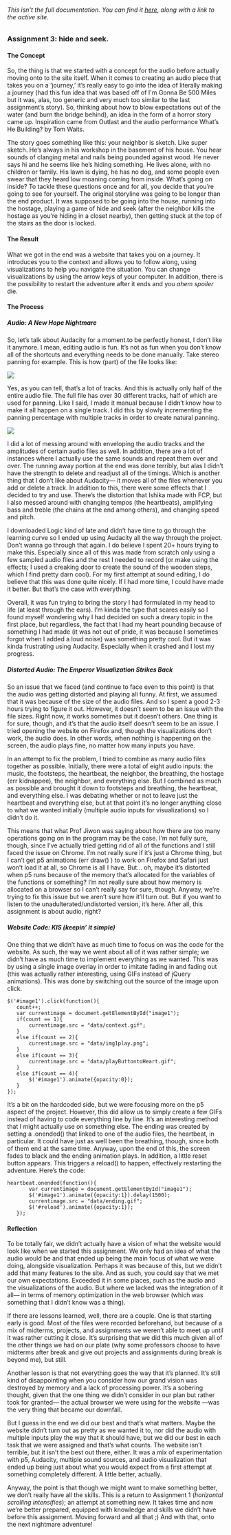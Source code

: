 ###### This isn't the full documentation. You can find it [here](https://docs.google.com/document/d/1g1m6g1_40ul2EIJJo78xnyTmJXtiyj8rrIVlVZWbZYU/edit), along with a link to the active site.

### Assignment 3: hide and seek.

#### The Concept

So, the thing is that we started with a concept for the audio before actually moving onto to the site itself. When it comes to creating an audio piece that takes you on a ‘journey,’ it’s really easy to go into the idea of literally making a journey (had this fun idea that was based off of I'm Gonna Be 500 Miles but it was, alas, too generic and very much too similar to the last assignment’s story). So, thinking about how to blow expectations out of the water (and burn the bridge behind), an idea in the form of a horror story came up. Inspiration came from Outlast and the audio performance What’s He Building? by Tom Waits.

The story goes something like this: your neighbor is sketch. Like super sketch. He’s always in his workshop in the basement of his house. You hear sounds of clanging metal and nails being pounded against wood. He never says hi and he seems like he’s hiding something. He lives alone, with no children or family. His lawn is dying, he has no dog, and some people even swear that they heard low moaning coming from inside. What’s going on inside? To tackle these questions once and for all, you decide that you’re going to see for yourself.
The original storyline was going to be longer than the end product. It was supposed to be going into the house, running into the hostage, playing a game of hide and seek (after the neighbor kills the hostage as you’re hiding in a closet nearby), then getting stuck at the top of the stairs as the door is locked.

#### The Result

What we got in the end was a website that takes you on a journey. It introduces you to the context and allows you to follow along, using visualizations to help you navigate the situation. You can change visualizations by using the arrow keys of your computer. In addition, there is the possibility to restart the adventure after it ends and you *ahem spoiler* die.


#### The Process

##### Audio: A New Hope Nightmare

So, let’s talk about Audacity for a moment.to be perfectly honest, I don’t like it anymore. I mean, editing audio is fun. It’s not as fun when you don’t know all of the shortcuts and everything needs to be done manually. Take stereo panning for example. This is how (part) of the file looks like:

![](IM_Assignment3_Screenshot1.png)

Yes, as you can tell, that’s a lot of tracks. And this is actually only half of the entire audio file. The full file has over 30 different tracks, half of which are used for panning. Like I said, I made it manual because I didn’t know how to make it all happen on a single track. I did this by slowly incrementing the panning percentage with multiple tracks in order to create natural panning.

![](IM_Assignment3_Screenshot2.png)

I did a lot of messing around with enveloping the audio tracks and the amplitudes of certain audio files as well. In addition, there are a lot of instances where I actually use the same sounds and repeat them over and over. The running away portion at the end was done terribly, but alas I didn’t have the strength to delete and readjust all of the timings. Which is another thing that I don’t like about Audacity–– it moves all of the files whenever you add or delete a track.
In addition to this, there were some effects that I decided to try and use. There’s the distortion that Ishika made with FCP, but I also messed around with changing tempos (the heartbeats), amplifying bass and treble (the chains at the end among others), and changing speed and pitch. 

I downloaded Logic kind of late and didn’t have time to go through the learning curve so I ended up using Audacity all the way through the project. Don’t wanna go through that again. I do believe I spent 20+ hours trying to make this. Especially since all of this was made from scratch only using a few sampled audio files and the rest I needed to record (or make using the effects; I used a creaking door to create the sound of the wooden steps, which I find pretty darn cool). For my first attempt at sound editing, I do believe that this was done quite nicely. If I had more time, I could have made it better. But that’s the case with everything.

Overall, it was fun trying to bring the story I had formulated in my head to life (at least through the ears). I’m kinda the type that scares easily so I found myself wondering why I had decided on such a dreary topic in the first place, but regardless, the fact that I had my heart pounding because of something I had made (it was not out of pride, it was because I sometimes forgot when I added a loud noise) was something pretty cool. But it was kinda frustrating using Audacity. Especially when it crashed and I lost my progress.

##### Distorted Audio: The  Emperor Visualization Strikes Back

So an issue that we faced (and continue to face even to this point) is that the audio was getting distorted and playing all funny. At first, we assumed that it was because of the size of the audio files. And so I spent a good 2-3 hours trying to figure it out. However, it doesn’t seem to be an issue with the file sizes. Right now, it works sometimes but it doesn’t others. One thing is for sure, though, and it’s that the audio itself doesn’t seem to be an issue. I tried opening the website on Firefox and, though the visualizations don’t work, the audio does. In other words, when nothing is happening on the screen, the audio plays fine, no matter how many inputs you have.

In an attempt to fix the problem, I tried to combine as many audio files together as possible. Initially, there were a total of eight audio inputs: the music, the footsteps, the heartbeat, the neighbor, the breathing, the hostage (err kidnappee), the neighbor, and everything else. But I combined as much as possible and brought it down to footsteps and breathing, the heartbeat, and everything else. I was debating whether or not to leave just the heartbeat and everything else, but at that point it’s no longer anything close to what we wanted initially (multiple audio inputs for visualizations) so I didn’t do it.

This means that what Prof Jiwon was saying about how there are too many operations going on in the program may be the case. I’m not fully sure, though, since I’ve actually tried getting rid of all of the functions and I still faced the issue on Chrome. I’m not really sure if it’s just a Chrome thing, but I can’t get p5 animations (err draw() ) to work on Firefox and Safari just won’t load it at all, so Chrome is all I have. But… oh, maybe it’s distorted when p5 runs because of the memory that’s allocated for the variables of the functions or something? I’m not really sure about how memory is allocated on a browser so I can’t really say for sure, though. Anyway, we’re trying to fix this issue but we aren’t sure how it’ll turn out. But if you want to listen to the unadulterated/undistorted version, it’s here. After all, this assignment is about audio, right?

##### Website Code: KIS (keepin’ it simple)

One thing that we didn’t have as much time to focus on was the code for the website. As such, the way we went about all of it was rather simple; we didn’t have as much time to implement everything as we wanted. This was by using a single image overlay in order to imitate fading in and fading out (this was actually rather interesting, using GIFs instead of jQuery animations). This was done by switching out the source of the image upon click.

    $('#image1').click(function(){
       count++;
       var currentimage = document.getElementById("image1");
       if(count == 1){
           currentimage.src = "data/context.gif";
       }
       else if(count == 2){
           currentimage.src = "data/img1play.png";
       }
       else if(count == 3){
           currentimage.src = "data/playButtontoHeart.gif";
       }
       else if(count == 4){
           $('#image1').animate({opacity:0});
       }
    });

It’s a bit on the hardcoded side, but we were focusing more on the p5 aspect of the project. However, this did allow us to simply create a few GIFs instead of having to code everything line by line. It’s an interesting method that I might actually use on something else.
The ending was created by setting a .onended() that linked to one of the audio files, the heartbeat, in particular. It could have just as well been the breathing, though, since both of them end at the same time. Anyway, upon the end of this, the screen fades to black and the ending animation plays. In addition, a little reset button appears. This triggers a reload() to happen, effectively restarting the adventure. Here’s the code:

    heartbeat.onended(function(){
           var currentimage = document.getElementById("image1");
           $('#image1').animate({opacity:1}).delay(1500);
           currentimage.src = "data/ending.gif";
           $('#reload').animate({opacity:1});
       });


#### Reflection

To be totally fair, we didn’t actually have a vision of what the website would look like when we started this assignment. We only had an idea of what the audio would be and that ended up being the main focus of what we were doing, alongside visualization. Perhaps it was because of this, but we didn’t add that many features to the site. And as such, you could say that we met our own expectations. Exceeded it in some places, such as the audio and the visualizations of the audio. But where we lacked was the integration of it all–– in terms of memory optimization in the web browser (which was something that I didn’t know was a thing).

If there are lessons learned, well, there are a couple.
One is that starting early is good. Most of the files were recorded beforehand, but because of a mix of midterms, projects, and assignments we weren’t able to meet up until it was rather cutting it close. It’s surprising that we did this much given all of the other things we had on our plate (why some professors choose to have midterms after break and give out projects and assignments during break is beyond me), but still.

Another lesson is that not everything goes the way that it’s planned. It’s still kind of disappointing when you consider how our grand vision was destroyed by memory and a lack of processing power. It’s a sobering thought, given that the one thing we didn’t consider in our plan but rather took for granted–– the actual browser we were using for the website ––was the very thing that became our downfall.

But I guess in the end we did our best and that’s what matters. Maybe the website didn’t turn out as pretty as we wanted it to, nor did the audio with multiple inputs play the way that it should have, but we did our best in each task that we were assigned and that’s what counts. The website isn’t terrible, but it isn’t the best out there, either. It was a mix of experimentation with p5, Audacity, multiple sound sources, and audio visualization that ended up being just about what you would expect from a first attempt at something completely different. A little better, actually. 

Anyway, the point is that though we might want to make something better, we don’t really have all the skills. This is a return to Assignment 1 (*horizontal scrolling intensifies*); an attempt at something new. It takes time and now we’re better prepared, equipped with knowledge and skills we didn’t have before this assignment. Moving forward and all that ;)
And with that, onto the next nightmare adventure!
